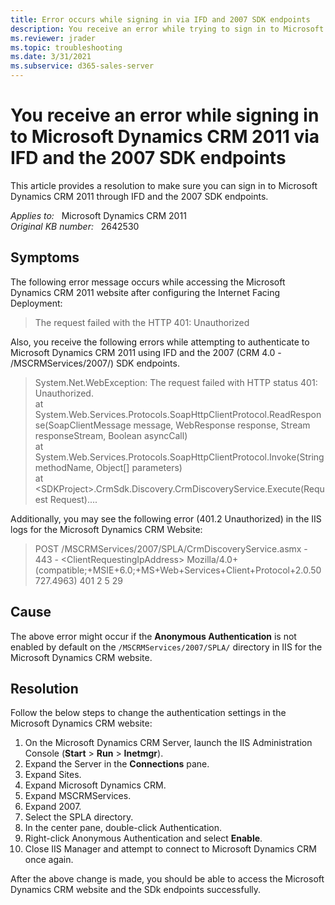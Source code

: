 ```yaml
---
title: Error occurs while signing in via IFD and 2007 SDK endpoints
description: You receive an error while trying to sign in to Microsoft Dynamics CRM 2011 using IFD and the 2007 (CRM 4.0) SDK endpoints. Provides a resolution.
ms.reviewer: jrader
ms.topic: troubleshooting
ms.date: 3/31/2021
ms.subservice: d365-sales-server
---
```

# You receive an error while signing in to Microsoft Dynamics CRM 2011 via IFD and the 2007 SDK endpoints

This article provides a resolution to make sure you can sign in to Microsoft Dynamics CRM 2011 through IFD and the 2007 SDK endpoints.

_Applies to:_ &nbsp; Microsoft Dynamics CRM 2011  
_Original KB number:_ &nbsp; 2642530

## Symptoms

The following error message occurs while accessing the Microsoft Dynamics CRM 2011 website after configuring the Internet Facing Deployment:

> The request failed with the HTTP 401: Unauthorized

Also, you receive the following errors while attempting to authenticate to Microsoft Dynamics CRM 2011 using IFD and the 2007 (CRM 4.0 - /MSCRMServices/2007/) SDK endpoints.

> System.Net.WebException: The request failed with HTTP status 401: Unauthorized.  
at System.Web.Services.Protocols.SoapHttpClientProtocol.ReadResponse(SoapClientMessage message, WebResponse response, Stream responseStream, Boolean asyncCall)  
at System.Web.Services.Protocols.SoapHttpClientProtocol.Invoke(String methodName, Object[] parameters)  
at \<SDKProject>.CrmSdk.Discovery.CrmDiscoveryService.Execute(Request Request)....

Additionally, you may see the following error (401.2 Unauthorized) in the IIS logs for the Microsoft Dynamics CRM Website:

> POST /MSCRMServices/2007/SPLA/CrmDiscoveryService.asmx - 443 - \<ClientRequestingIpAddress> Mozilla/4.0+(compatible;+MSIE+6.0;+MS+Web+Services+Client+Protocol+2.0.50727.4963) 401 2 5 29

## Cause

The above error might occur if the **Anonymous Authentication** is not enabled by default on the `/MSCRMServices/2007/SPLA/` directory in IIS for the Microsoft Dynamics CRM website.

## Resolution

Follow the below steps to change the authentication settings in the Microsoft Dynamics CRM website:

1. On the Microsoft Dynamics CRM Server, launch the IIS Administration Console (**Start** > **Run** > **Inetmgr**).
2. Expand the Server in the **Connections** pane.
3. Expand Sites.
4. Expand Microsoft Dynamics CRM.
5. Expand MSCRMServices.
6. Expand 2007.
7. Select the SPLA directory.
8. In the center pane, double-click Authentication.
9. Right-click Anonymous Authentication and select **Enable**.
10. Close IIS Manager and attempt to connect to Microsoft Dynamics CRM once again.

After the above change is made, you should be able to access the Microsoft Dynamics CRM website and the SDk endpoints successfully.
